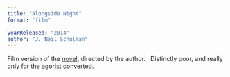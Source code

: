 ```yaml
---
title: "Alongside Night"
format: "film"

yearReleased: "2014"
author: "J. Neil Schulman"
---
```

 Film version of the <a href="s.htm#schulman">novel</a>, directed by the author.
  
 Distinctly poor, and really only for the agorist converted.
